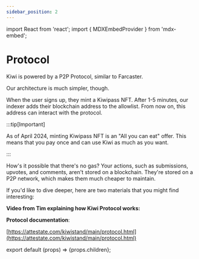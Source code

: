 ```yaml
---
sidebar_position: 2
---
```


import React from 'react';
import { MDXEmbedProvider } from 'mdx-embed';

# Protocol

Kiwi is powered by a P2P Protocol, similar to Farcaster.

Our architecture is much simpler, though.

When the user signs up, they mint a Kiwipass NFT. After 1-5 minutes, our indexer adds their blockchain address to the allowlist. From now on, this address can interact with the protocol.

:::tip[Important]

As of April 2024, minting Kiwipass NFT is an "All you can eat" offer. This means that you pay once and can use Kiwi as much as you want.

:::

How's it possible that there's no gas? Your actions, such as submissions, upvotes, and comments, aren't stored on a blockchain. They're stored on a P2P network, which makes them much cheaper to maintain.

If you'd like to dive deeper, here are two materials that you might find interesting:

**Video from Tim explaining how Kiwi Protocol works:**
<YouTube youTubeId="Rys5UEi2SWg" />

**Protocol documentation**:

<u>[https://attestate.com/kiwistand/main/protocol.html](https://attestate.com/kiwistand/main/protocol.html)</u>

export default (props) => <MDXEmbedProvider>{props.children}</MDXEmbedProvider>;
